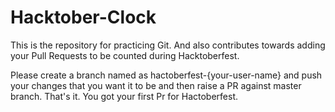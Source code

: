 # Hacktober-Clock
This is the repository for practicing Git. And also contributes towards adding your Pull Requests to be counted during Hacktoberfest. 

Please create a branch named as hactoberfest-{your-user-name} and push your changes that you want it to be and then raise a PR against master branch.
That's it. You got your first Pr for Hactoberfest.

